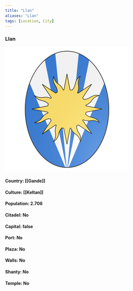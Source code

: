 ```yaml
---
title: "Llan"
aliases: "Llan"
tags: [Location, City]
---
```

### Llan
![](attachment/3d38ad2a5e0a7ba37c94b8ab77d35276.svg)

#### Country: [[Gande]]

#### Culture: [[Keltan]]

#### Population: 2.706

#### Citadel: No

#### Capital: false

#### Port: No

#### Plaza: No

#### Walls: No

#### Shanty: No

#### Temple: No

